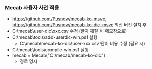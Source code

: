 ### Mecab 사용자 사전 적용
- https://github.com/Pusnow/mecab-ko-msvc, https://github.com/Pusnow/mecab-ko-dic-msvc 최신 버전 설치 후
- C:\mecab\user-dic\xxx.csv 수정 (글자 깨질 시 메모장으로)
- C:\mecab\tools\add-userdic-win.ps1 실행
  - C:\mecab\mecab-ko-dic\user-xxx.csv 단어 비용 수정 (필요 시)
- C:\mecab\tools\compile-win.ps1 실행
- mecab = Mecab("C:/mecab/mecab-ko-dic")
  - 경로 명시 
